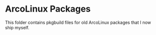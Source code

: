 # ArcoLinux Packages

This folder contains pkgbuild files for old ArcoLinux packages that I now ship myself.

